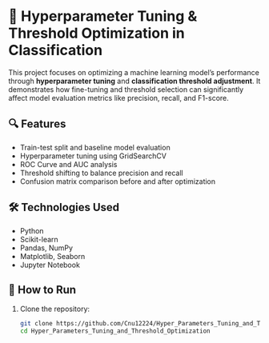 # 🎯 Hyperparameter Tuning & Threshold Optimization in Classification

This project focuses on optimizing a machine learning model’s performance through **hyperparameter tuning** and **classification threshold adjustment**. It demonstrates how fine-tuning and threshold selection can significantly affect model evaluation metrics like precision, recall, and F1-score.

## 🔍 Features

- Train-test split and baseline model evaluation
- Hyperparameter tuning using GridSearchCV
- ROC Curve and AUC analysis
- Threshold shifting to balance precision and recall
- Confusion matrix comparison before and after optimization

## 🛠 Technologies Used

- Python
- Scikit-learn
- Pandas, NumPy
- Matplotlib, Seaborn
- Jupyter Notebook

## 🚀 How to Run

1. Clone the repository:
   ```bash
   git clone https://github.com/Cnu12224/Hyper_Parameters_Tuning_and_Threshold_Optimization.git
   cd Hyper_Parameters_Tuning_and_Threshold_Optimization

